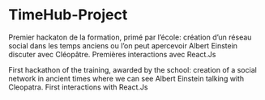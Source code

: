 # TimeHub-Project

Premier hackaton de la formation, primé par l’école: création d’un
réseau social dans les temps anciens ou l’on peut apercevoir
Albert Einstein discuter avec Cléopâtre. Premières interactions
avec React.Js


First hackathon of the training, awarded by the school: creation of a
social network in ancient times where we can see
Albert Einstein talking with Cleopatra. First interactions
with React.Js

